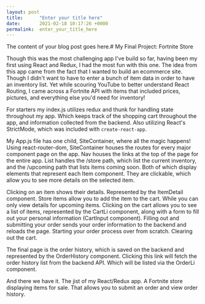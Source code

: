 ```yaml
---
layout: post
title:      "Enter your title here"
date:       2021-02-18 10:17:26 +0000
permalink:  enter_your_title_here
---
```



The content of your blog post goes here.# My Final Project: Fortnite Store

Though this was the most challenging app I've build so far, having been my first using React and Redux, I had the most fun with this one. The idea from this app came from the fact that I wanted to build an ecommerce site. Though I didn't want to have to enter a bunch of item data in order to have an inventory list. Yet while scouring YouTube to better understand React Routing, I came across a Fortnite API with items that included prices, pictures, and everything else you'd need for inventory!

For starters my index.js utilizes redux and thunk for handling state throughout my app. Which keeps track of the shopping cart throughout the app, and information collected from the backend. Also utilizing React's StrictMode, which was included with ```create-react-app```.

My App.js file has one child, SiteContainer, where all the magic happens! Using react-router-dom, SiteContainer houses the routes for every major component page on the app. Nav houses the links at the top of the page for the entire app. List handles the /store path, which list the current inventory, and the /upcoming path that lists items coming soon. Both of which display elements that represent each Item component. They are clickable, which allow you to see more details on the selected item. 

Clicking on an item shows their details. Represented by the ItemDetail component. Store items allow you to add the item to the cart. While you can only view details for upcoming items. Clicking on the cart allows you to see a list of items, represented by the CartLi component, along with a form to fill out your personal information (CartInput component). Filling out and submitting your order sends your order information to the backend and reloads the page. Starting your order process over from scratch. Clearing out the cart.

The final page is the order history, which is saved on the backend and represented by the OrderHistory component. Clicking this link will fetch the order history list from the backend API. Which will be listed via the OrderLi component.

And there we have it. The jist of my React/Redux app. A Fortnite store displaying items for sale. That allows you to submit an order and view order history.
